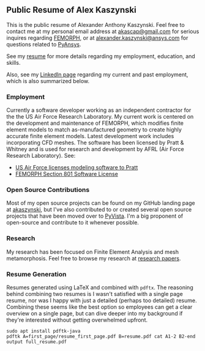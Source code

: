 ## Public Resume of Alex Kaszynski

This is the public resume of Alexander Anthony Kaszynski.  Feel free
to contact me at my personal email address at <akascap@gmail.com> for
serious inquires regarding [FEMORPH](https://www.aerospacetestinginternational.com/news/software/us-air-force-licenses-modeling-software-to-pratt.html),
or at <alexander.kaszynski@ansys.com> for questions related to [PyAnsys](https://github.com/pyansys).

See my [resume](https://akaszynski.github.io/resume/) for more details
regarding my employment, education, and skills.

Also, see my [LinkedIn page](https://www.linkedin.com/in/alex-kaszynski-1319b1217/)
regarding my current and past employment, which is also summarized below.


### Employment
Currently a software developer working as an independent contractor for the the
US Air Force Research Laboratory. My current work is centered on the
development and maintenance of FEMORPH, which modifies finite element models to
match as-manufactured geometry to create highly accurate finite element
models. Latest development work includes incorporating CFD meshes. The software
has been licensed by Pratt & Whitney and is used for research and development
by AFRL (Air Force Research Laboratory).  See:

- [US Air Force licenses modeling software to Pratt](https://www.aerospacetestinginternational.com/news/software/us-air-force-licenses-modeling-software-to-pratt.html)
- [FEMORPH Section 801 Software License](https://federallabs.org/successes/awards/awards-gallery/2019/femorph-section-801-software-license-first-in-department-of)


### Open Source Contributions

Most of my open source projects can be found on my GitHub landing page
at [akaszynski](https://github.com/akaszynski), but I've also
contributed to or created several open source projects that have been
moved over to [PyVista](https://github.com/pyvista).  I'm a big
proponent of open-source and contribute to it whenever possible.


### Research

My research has been focused on Finite Element Analysis and mesh
metamorphosis.  Feel free to browse my research at [research
papers](https://github.com/akaszynski/resume/tree/master/papers).


### Resume Generation

Resumes generated using LaTeX and combined with ``pdftx``. The reasoning behind
combining two resumes is I wasn't satisfied with a single page resume, nor was
I happy with just a detailed (perhaps too detailed) resume. Combining these
seems like the best option so employees can get a clear overview on a single
page, but can dive deeper into my background if they're interested without
getting overwhelmed upfront.

```
sudo apt install pdftk-java
pdftk A=first_page/resume_first_page.pdf B=resume.pdf cat A1-2 B2-end output full_resume.pdf
```
